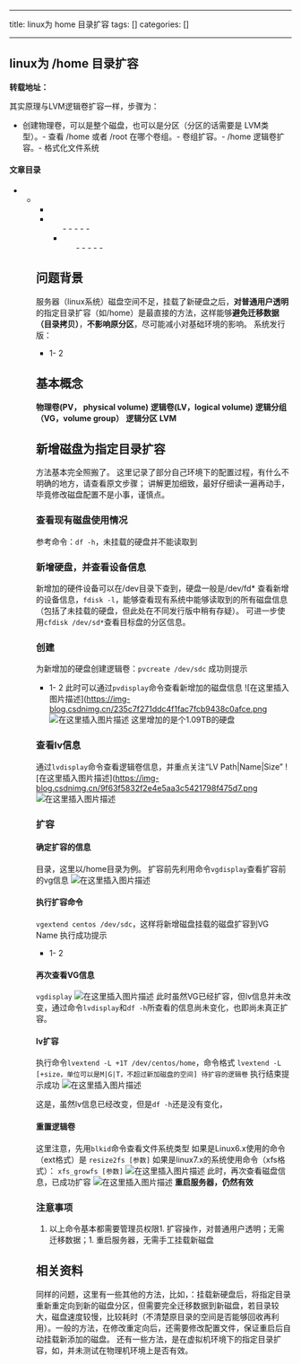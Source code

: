 
--- 
title:  linux为 home 目录扩容 
tags: []
categories: [] 

---
## linux为 /home 目录扩容

**转载地址：**

其实原理与LVM逻辑卷扩容一样，步骤为：
- 创建物理卷，可以是整个磁盘，也可以是分区（分区的话需要是 LVM类型）。- 查看 /home 或者 /root 在哪个卷组。- 卷组扩容。- /home 逻辑卷扩容。- 格式化文件系统


#### 文章目录
- - - <li> 
      <ul>- - - - - <li> 
        <ul>- - - - - 


## 问题背景

服务器（linux系统）磁盘空间不足，挂载了新硬盘之后，**对普通用户透明**的指定目录扩容（如/home）是最直接的方法，这样能够**避免迁移数据（目录拷贝）**，**不影响原分区**，尽可能减小对基础环境的影响。 系统发行版：
- 1- 2
## 基本概念

**物理卷(PV， physical volume)** **逻辑卷(LV，logical volume)** **逻辑分组（VG，volume group）** **逻辑分区** **LVM**

## 新增磁盘为指定目录扩容

方法基本完全照搬了。 这里记录了部分自己环境下的配置过程，有什么不明确的地方，请查看原文步骤； 讲解更加细致，最好仔细读一遍再动手，毕竟修改磁盘配置不是小事，谨慎点。

### 查看现有磁盘使用情况

参考命令：`df -h`，未挂载的硬盘并不能读取到

### 新增硬盘，并查看设备信息

新增加的硬件设备可以在/dev目录下查到，硬盘一般是/dev/fd* 查看新增的设备信息，`fdisk -l`，能够查看现有系统中能够读取到的所有磁盘信息（包括了未挂载的硬盘，但此处在不同发行版中稍有存疑）。 可进一步使用`cfdisk /dev/sd*`查看目标盘的分区信息。

### 创建

为新增加的硬盘创建逻辑卷：`pvcreate /dev/sdc` 成功则提示
- 1- 2
此时可以通过`pvdisplay`命令查看新增加的磁盘信息 ![在这里插入图片描述](https://img-blog.csdnimg.cn/235c7f271ddc4f1fac7fcb9438c0afce.png<img src="https://img-blog.csdnimg.cn/59aaa37a70e944a2a5e52ec6c680650b.png" alt="在这里插入图片描述"> 这里增加的是个1.09TB的硬盘

### 查看lv信息

通过`lvdisplay`命令查看逻辑卷信息，并重点关注“LV Path|Name|Size” ![在这里插入图片描述](https://img-blog.csdnimg.cn/9f63f5832f2e4e5aa3c5421798f475d7.png<img src="https://img-blog.csdnimg.cn/04911c18a90f431da9515dfbb07811a3.png" alt="在这里插入图片描述">

### 扩容

#### 确定扩容的信息

目录，这里以/home目录为例。 扩容前先利用命令`vgdisplay`查看扩容前的vg信息 <img src="https://img-blog.csdnimg.cn/81af621ebe3c44f599b182013c13f16d.png" alt="在这里插入图片描述">

#### 执行扩容命令

`vgextend centos /dev/sdc`，这样将新增磁盘挂载的磁盘扩容到VG Name 执行成功提示
- 1- 2
#### 再次查看VG信息

`vgdisplay` <img src="https://img-blog.csdnimg.cn/463c721158dd475f949d66e17881ae2f.png" alt="在这里插入图片描述"> 此时虽然VG已经扩容，但lv信息并未改变，通过命令`lvdisplay`和`df -h`所查看的信息尚未变化，也即尚未真正扩容。

#### lv扩容

执行命令`lvextend -L +1T /dev/centos/home`，命令格式 `lvextend -L [+size，单位可以是M|G|T，不超过新加磁盘的空间] 待扩容的逻辑卷` 执行结束提示成功 <img src="https://img-blog.csdnimg.cn/9fe4f17d9d5f46eea22c50e86595e6b9.png" alt="在这里插入图片描述">

这是，虽然lv信息已经改变，但是`df -h`还是没有变化，

#### 重置逻辑卷

这里注意，先用`blkid`命令查看文件系统类型 如果是Linux6.x使用的命令（ext格式）是 `resize2fs [参数]` 如果是linux7.x的系统使用命令（xfs格式）： `xfs_growfs [参数]` <img src="https://img-blog.csdnimg.cn/ceb39be5c4a143939d08c7991222dad4.png" alt="在这里插入图片描述"> 此时，再次查看磁盘信息，已成功扩容 <img src="https://img-blog.csdnimg.cn/f4cb46f2e2aa4bf696b28a894761f3eb.png" alt="在这里插入图片描述"> **重启服务器，仍然有效**

### 注意事项
1. 以上命令基本都需要管理员权限1. 扩容操作，对普通用户透明；无需迁移数据；1. 重启服务器，无需手工挂载新磁盘
## 相关资料

同样的问题，这里有一些其他的方法，比如，：挂载新硬盘后，将指定目录重新重定向到新的磁盘分区，但需要完全迁移数据到新磁盘，若目录较大，磁盘速度较慢，比较耗时（不清楚原目录的空间是否能够回收再利用）。一般的方法，在修改重定向后，还需要修改配置文件，保证重启后自动挂载新添加的磁盘。 还有一些方法，是在虚拟机环境下的指定目录扩容，如，并未测试在物理机环境上是否有效。  
